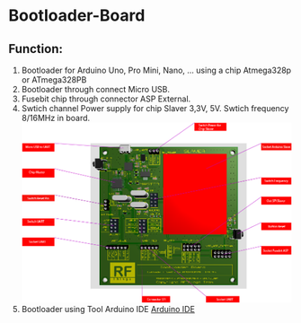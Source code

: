 # Bootloader-Board
## Function:
1. Bootloader for Arduino Uno, Pro Mini, Nano, ... using a chip Atmega328p or ATmega328PB
2. Bootloader through connect Micro USB.
3. Fusebit chip through connector ASP External.
4. Swtich channel Power supply for chip Slaver 3,3V, 5V. Swtich frequency 8/16MHz in board.
![Board](https://github.com/RFThings/Bootloader-Board/blob/master/images/bootloader_changer.png)
5. Bootloader using Tool Arduino IDE [Arduino IDE](https://www.arduino.cc/en/Main/Software)

